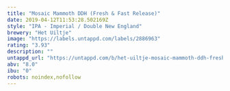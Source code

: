 ```yaml
---
title: "Mosaic Mammoth DDH (Fresh & Fast Release)"
date: 2019-04-12T11:53:28.502169Z
style: "IPA - Imperial / Double New England"
brewery: "Het Uiltje"
image: "https://labels.untappd.com/labels/2886963"
rating: "3.93"
description: ""
untappd_url: "https://untappd.com/b/het-uiltje-mosaic-mammoth-ddh-fresh-and-fast-release/2886963"
abv: "8.0"
ibu: "0"
robots: noindex,nofollow
---
```

